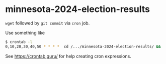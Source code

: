 # minnesota-2024-election-results

`wget` followed by `git commit` via `cron` job.

Use something like
```bash
$ crontab -l
0,10,20,30,40,50 * * * *  cd /.../minnesota-2024-election-results/ && ./run.sh >> cron.log 2>&1
```

See https://crontab.guru/ for help creating cron expressions.
